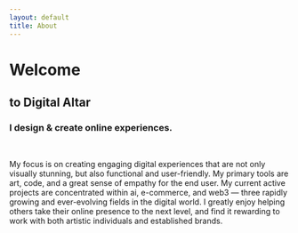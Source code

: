 ```yaml
---
layout: default
title: About
---
```


<h1>Welcome</h1>
<h2>to Digital Altar</h2>
<h3>I design & create online experiences.</h3>
<br>
<p>My focus is on creating engaging digital experiences that are not only visually stunning, but also functional and user-friendly. My primary tools are art, code, and a great sense of empathy for the end user. My current active projects are concentrated within ai, e-commerce, and web3 &mdash; three rapidly growing and ever-evolving fields in the digital world. I greatly enjoy helping others take their online presence to the next level, and find it rewarding to work with both artistic individuals and established brands.</p>